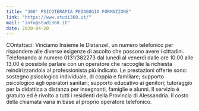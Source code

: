 ```yaml
---
title: "360° PSICOTERAPIA PEDAGOGIA FORMAZIONE"
link: "https://www.studi360.it/"
mail: "info@studi360.it"
date: 2020-04-20
---
```


COntattaci: Vinciamo Insieme le Distanze!,
un numero telefonico per rispondere alle diverse esigenze di ascolto che possono avere i cittadini. Telefonando al numero 0131/382273 dal lunedì al venerdì dalle ore 10.00 alle 13.00 è possibile parlare con un operatore che raccoglie la richiesta reindirizzandola al professionista più indicato.
Le prestazioni offerte sono:
sostegno psicologico individuale, di coppia e familiare;
supporto psicologico agli operatori sanitari;
supporto educativo ai genitori;
tutoraggio per la didattica a distanza per insegnanti, famiglie e alunni.
Il servizio è gratuito ed è rivolto a tutti i residenti della Provincia di Alessandria. Il costo della chiamata
varia in base al proprio operatore telefonico.
